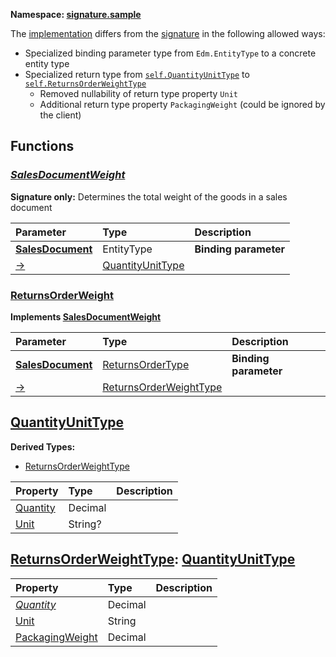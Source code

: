 **Namespace: [signature.sample](Org.OData.Core.V1.IsSignature-equivalence.xml)**



The [implementation](#ReturnsOrderWeight) differs from the [signature](#SalesDocumentWeight) in the following allowed ways:
- Specialized binding parameter type from `Edm.EntityType` to a concrete entity type
- Specialized return type from [`self.QuantityUnitType`](#QuantityUnitType) to [`self.ReturnsOrderWeightType`](#ReturnsOrderWeightType)
  - Removed nullability of return type property `Unit`
  - Additional return type property `PackagingWeight` (could be ignored by the client)


## Functions

<a name="SalesDocumentWeight"></a>
### [*SalesDocumentWeight*](./Org.OData.Core.V1.IsSignature-equivalence.xml#L23:~:text=<Function%20Name="-,SalesDocumentWeight,-")

**Signature only:**
Determines the total weight of the goods in a sales document

Parameter|Type|Description
:--------|:---|:----------
**[SalesDocument](./Org.OData.Core.V1.IsSignature-equivalence.xml#L26:~:text=<Function%20Name="-,SalesDocumentWeight,-")**|EntityType|**Binding parameter**
[&rarr;](./Org.OData.Core.V1.IsSignature-equivalence.xml#L27:~:text=<Function%20Name="-,SalesDocumentWeight,-")|[QuantityUnitType](#QuantityUnitType)|


<a name="ReturnsOrderWeight"></a>
### [ReturnsOrderWeight](./Org.OData.Core.V1.IsSignature-equivalence.xml#L36:~:text=<Function%20Name="-,ReturnsOrderWeight,-")

**Implements [SalesDocumentWeight](#SalesDocumentWeight)**


Parameter|Type|Description
:--------|:---|:----------
**[SalesDocument](./Org.OData.Core.V1.IsSignature-equivalence.xml#L38:~:text=<Function%20Name="-,ReturnsOrderWeight,-")**|[ReturnsOrderType](#ReturnsOrderType)|**Binding parameter**
[&rarr;](./Org.OData.Core.V1.IsSignature-equivalence.xml#L39:~:text=<Function%20Name="-,ReturnsOrderWeight,-")|[ReturnsOrderWeightType](#ReturnsOrderWeightType)|


<a name="QuantityUnitType"></a>
## [QuantityUnitType](./Org.OData.Core.V1.IsSignature-equivalence.xml#L29:~:text=<ComplexType%20Name="-,QuantityUnitType,-")


**Derived Types:**
- [ReturnsOrderWeightType](#ReturnsOrderWeightType)

Property|Type|Description
:-------|:---|:----------
[Quantity](./Org.OData.Core.V1.IsSignature-equivalence.xml#L30:~:text=<ComplexType%20Name="-,QuantityUnitType,-")|Decimal|
[Unit](./Org.OData.Core.V1.IsSignature-equivalence.xml#L33:~:text=<ComplexType%20Name="-,QuantityUnitType,-")|String?|

<a name="ReturnsOrderWeightType"></a>
## [ReturnsOrderWeightType](./Org.OData.Core.V1.IsSignature-equivalence.xml#L41:~:text=<ComplexType%20Name="-,ReturnsOrderWeightType,-"): [QuantityUnitType](#QuantityUnitType)


Property|Type|Description
:-------|:---|:----------
[*Quantity*](./Org.OData.Core.V1.IsSignature-equivalence.xml#L30:~:text=<ComplexType%20Name="-,QuantityUnitType,-")|Decimal|
[Unit](./Org.OData.Core.V1.IsSignature-equivalence.xml#L42:~:text=<ComplexType%20Name="-,ReturnsOrderWeightType,-")|String|
[PackagingWeight](./Org.OData.Core.V1.IsSignature-equivalence.xml#L43:~:text=<ComplexType%20Name="-,ReturnsOrderWeightType,-")|Decimal|

